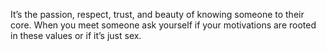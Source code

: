 It’s the passion, respect, trust, and beauty of knowing someone to their core. When you meet someone ask yourself if your motivations are rooted in these values or if it’s just sex.